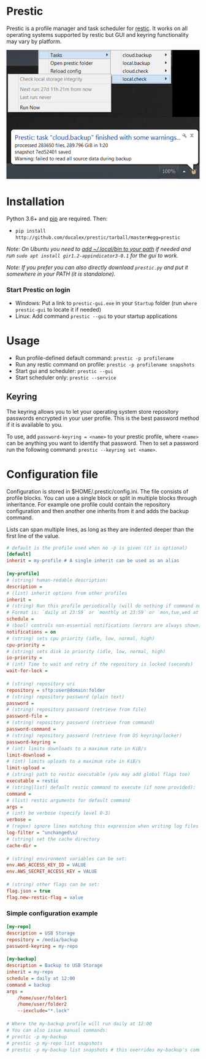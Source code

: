 # Prestic
Prestic is a profile manager and task scheduler for [restic](https://restic.net/). It works on all
operating systems supported by restic but GUI and keyring functionality may vary by platform.

![Screenshot](https://github.com/ducalex/prestic/raw/master/screenshot.png)


# Installation

Python 3.6+ and [pip](https://pip.pypa.io/en/stable/installing/) are required. Then:
- `pip install http://github.com/ducalex/prestic/tarball/master#egg=prestic`

_Note: On Ubuntu you need to [add ~/.local/bin to your path](https://bugs.launchpad.net/ubuntu/+source/bash/+bug/1588562)
 if needed and run `sudo apt install gir1.2-appindicator3-0.1` for the gui to work._

_Note: If you prefer you can also directly download `prestic.py` and put it somewhere in your PATH
 (it is standalone)._


### Start Prestic on login
- Windows: Put a link to `prestic-gui.exe` in your `Startup` folder (run `where prestic-gui` to locate it if needed)
- Linux: Add command `prestic --gui` to your startup applications


# Usage
- Run profile-defined default command: `prestic -p profilename`
- Run any restic command on profile: `prestic -p profilename snapshots`
- Start gui and scheduler: `prestic --gui`
- Start scheduler only: `prestic --service`

## Keyring
The keyring allows you to let your operating system store repository passwords encrypted in your
user profile. This is the best password method if it is available to you.

To use, add `password-keyring = <name>` to your prestic profile, where `<name>` can be anything you
want to identify that password. Then to set a password run the following command:
`prestic --keyring set <name>`.


# Configuration file
Configuration is stored in $HOME/.prestic/config.ini. The file consists of profile blocks. You can use a
single block or split in multiple blocks through inheritance. For example one profile could contain
the repository configuration and then another one inherits from it and adds the backup command.

Lists can span multiple lines, as long as they are indented deeper than the first line of the value.

````ini
# default is the profile used when no -p is given (it is optional)
[default]
inherit = my-profile # A single inherit can be used as an alias

[my-profile]
# (string) human-redable description:
description =
# (list) inherit options from other profiles
inherit =
# (string) Run this profile periodically (will do nothing if command not set)
# Format is: `daily at 23:59` or `monthly at 23:59` or `mon,tue,wed at 23:59`. Hourly is also possible: `daily at *:30`
schedule =
# (bool) controls non-essential notifications (errors are always shown)
notifications = on
# (string) sets cpu priority (idle, low, normal, high)
cpu-priority =
# (string) sets disk io priority (idle, low, normal, high)
io-priority =
# (int) Time to wait and retry if the repository is locked (seconds)
wait-for-lock =

# (string) repository uri
repository = sftp:user@domain:folder
# (string) repository password (plain text)
password =
# (string) repository password (retrieve from file)
password-file =
# (string) repository password (retrieve from command)
password-command =
# (string) repository password (retrieve from OS keyring/locker)
password-keyring =
# (int) limits downloads to a maximum rate in KiB/s
limit-download =
# (int) limits uploads to a maximum rate in KiB/s
limit-upload =
# (string) path to restic executable (you may add global flags too)
executable = restic
# (string|list) default restic command to execute (if none provided):
command =
# (list) restic arguments for default command
args =
# (int) be verbose (specify level 0-3)
verbose =
# (regex) ignore lines matching this expression when writing log files
log-filter = ^unchanged\s/
# (string) set the cache directory
cache-dir =

# (string) environment variables can be set:
env.AWS_ACCESS_KEY_ID = VALUE
env.AWS_SECRET_ACCESS_KEY = VALUE

# (string) other flags can be set:
flag.json = true
flag.new-restic-flag = value

````

### Simple configuration example
````ini
[my-repo]
description = USB Storage
repository = /media/backup
password-keyring = my-repo

[my-backup]
description = Backup to USB Storage
inherit = my-repo
schedule = daily at 12:00
command = backup
args =
    /home/user/folder1
    /home/user/folder2
    --iexclude="*.lock"

# Where the my-backup profile will run daily at 12:00
# You can also issue manual commands:
# prestic -p my-backup
# prestic -p my-repo list snapshots
# prestic -p my-backup list snapshots # this overrides my-backup's command/args but not global-flags
````
